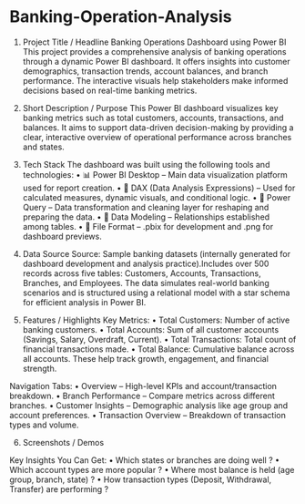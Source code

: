# Banking-Operation-Analysis
1. Project Title / Headline
Banking Operations Dashboard using Power BI
This project provides a comprehensive analysis of banking operations through a dynamic Power BI dashboard. It offers insights into customer demographics, transaction trends, account balances, and branch performance. The interactive visuals help stakeholders make informed decisions based on real-time banking metrics.

2. Short Description / Purpose
This Power BI dashboard visualizes key banking metrics such as total customers, accounts, transactions, and balances. It aims to support data-driven decision-making by providing a clear, interactive overview of operational performance across branches and states.

3. Tech Stack
The dashboard was built using the following tools and technologies:
• 📊 Power BI Desktop – Main data visualization platform used for report creation.
• 🧠 DAX (Data Analysis Expressions) – Used for calculated measures, dynamic visuals, and conditional logic.
• 📂 Power Query – Data transformation and cleaning layer for reshaping and preparing the data.
• 📝 Data Modeling – Relationships established among tables.
• 📁 File Format – .pbix for development and .png for dashboard previews.

4. Data Source
Source: Sample banking datasets (internally generated for dashboard development and analysis practice).Includes over 500 records across five tables: Customers, Accounts, Transactions, Branches, and Employees. The data simulates real-world banking scenarios and is structured using a relational model with a star schema for efficient analysis in Power BI.

5. Features / Highlights
Key Metrics:
• Total Customers: Number of active banking customers.
• Total Accounts: Sum of all customer accounts (Savings, Salary, Overdraft, Current).
• Total Transactions: Total count of financial transactions made.
• Total Balance: Cumulative balance across all accounts.
These help track growth, engagement, and financial strength.

Navigation Tabs:
• Overview – High-level KPIs and account/transaction breakdown.
• Branch Performance – Compare metrics across different branches.
• Customer Insights – Demographic analysis like age group and account preferences.
• Transaction Overview – Breakdown of transaction types and volume.

6. Screenshots / Demos


Key Insights You Can Get:
• Which states or branches are doing well ?
• Which account types are more popular ?
• Where most balance is held (age group, branch, state) ?
• How transaction types (Deposit, Withdrawal, Transfer) are performing ?
